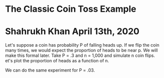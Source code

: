 The Classic Coin Toss Example
================
Shahrukh Khan
April 13th, 2020
================

Let's suppose a coin has probability P of falling heads up. If we flip the coin many times, we would expect the proportion of
heads to be near p. We will make this formal later. Take P = .3 and n = 1,000 and simulate n coin flips. 
et's plot the proportion of heads as a function of n. 


We can do the same experiment for P = .03.
